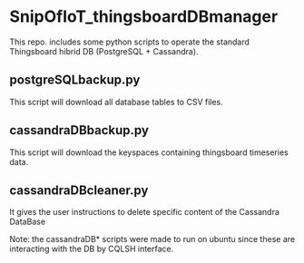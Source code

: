 # SnipOfIoT_thingsboardDBmanager

This repo. includes some python scripts to operate the standard Thingsboard hibrid DB (PostgreSQL + Cassandra).

## postgreSQLbackup.py

This script will download all database tables to CSV files.

## cassandraDBbackup.py

This script will download the keyspaces containing thingsboard timeseries data.

## cassandraDBcleaner.py

It gives the user instructions to delete specific content of the Cassandra DataBase


Note: the cassandraDB* scripts were made to run on ubuntu since these are interacting with the DB by CQLSH interface. 
